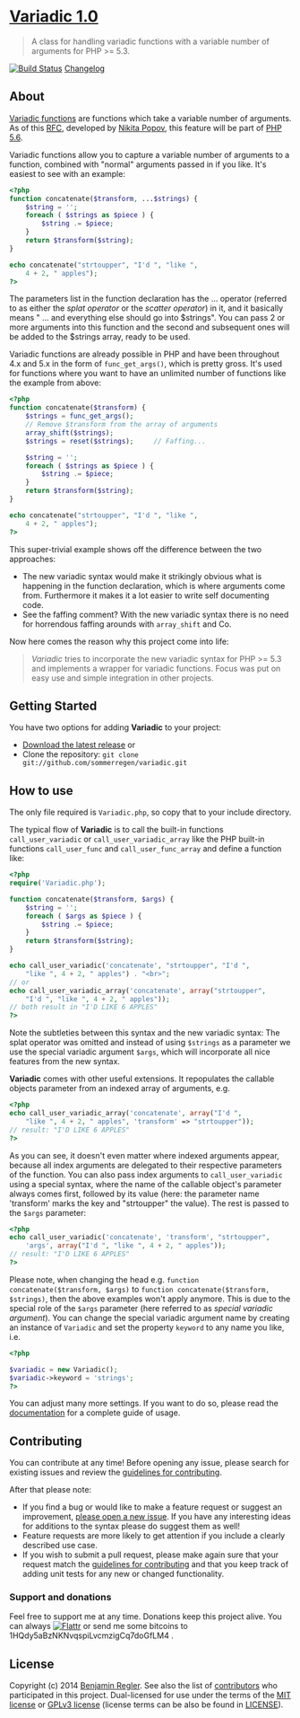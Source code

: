 [Variadic 1.0][project]
==========================================

> A class for handling variadic functions with a variable number of arguments for PHP >= 5.3.

[![Build Status](https://api.travis-ci.org/Sommerregen/variadic.png)](http://travis-ci.org/sommerregen/variadic) [Changelog](CHANGELOG.md)

## About

[Variadic functions][definition] are functions which take a variable number of arguments. As of this <abbr title="Request for Comments">[RFC][variadics]</abbr>, developed by [Nikita Popov][popov], this feature will be part of [PHP 5.6][php5.6].

Variadic functions allow you to capture a variable number of arguments to a function, combined with "normal" arguments passed in if you like. It's easiest to see with an example:

```php
<?php
function concatenate($transform, ...$strings) {
	$string = '';
	foreach ( $strings as $piece ) {
		$string .= $piece;
	}
	return $transform($string);
}

echo concatenate("strtoupper", "I'd ", "like ",
	4 + 2, " apples");
?>
```

The parameters list in the function declaration has the ... operator (referred to as either the _splat operator_ or the _scatter operator_) in it, and it basically means " ... and everything else should go into $strings". You can pass 2 or more arguments into this function and the second and subsequent ones will be added to the $strings array, ready to be used.

Variadic functions are already possible in PHP and have been throughout 4.x and 5.x in the form of `func_get_args()`, which is pretty gross. It's used for functions where you want to have an unlimited number of functions like the example from above:

```php
<?php
function concatenate($transform) {
	$strings = func_get_args();
	// Remove $transform from the array of arguments
	array_shift($strings);
	$strings = reset($strings);		// Faffing...

	$string = '';
	foreach ( $strings as $piece ) {
		$string .= $piece;
	}
	return $transform($string);
}

echo concatenate("strtoupper", "I'd ", "like ",
	4 + 2, " apples");
?>
```

This super-trivial example shows off the difference between the two approaches:

* The new variadic syntax would make it strikingly obvious what is happening in the function declaration, which is where arguments come from. Furthermore it makes it a lot easier to write self documenting code.
* See the faffing comment? With the new variadic syntax there is no need for horrendous faffing arounds with `array_shift` and Co.

Now here comes the reason why this project come into life:

> *Variadic* tries to incorporate the new variadic syntax for PHP >= 5.3 and implements a wrapper for variadic functions. Focus was put on easy use and simple integration in other projects.

## Getting Started

You have two options for adding **Variadic** to your project:

* [Download the latest release][download] or
* Clone the repository: `git clone git://github.com/sommerregen/variadic.git`

## How to use

The only file required is `Variadic.php`, so copy that to your include directory.

The typical flow of **Variadic** is to call the built-in functions `call_user_variadic` or `call_user_variadic_array` like the PHP built-in functions `call_user_func` and `call_user_func_array` and define a function like:

```php
<?php
require('Variadic.php');

function concatenate($transform, $args) {
	$string = '';
	foreach ( $args as $piece ) {
		$string .= $piece;
	}
	return $transform($string);
}

echo call_user_variadic('concatenate', "strtoupper", "I'd ",
	"like ", 4 + 2, " apples") . "<br>";
// or
echo call_user_variadic_array('concatenate', array("strtoupper",
	"I'd ", "like ", 4 + 2, " apples"));
// both result in "I'D LIKE 6 APPLES"
?>
```

Note the subtleties between this syntax and the new variadic syntax: The splat operator was omitted and instead of using `$strings` as a parameter we use the special variadic argument `$args`, which will incorporate all nice features from the new syntax.

**Variadic** comes with other useful extensions. It repopulates the callable objects parameter from an indexed array of arguments, e.g.

```php
<?php
echo call_user_variadic_array('concatenate', array("I'd ",
	"like ", 4 + 2, " apples", 'transform' => "strtoupper"));
// result: "I'D LIKE 6 APPLES"
?>
```

As you can see, it doesn't even matter where indexed arguments appear, because all index arguments are delegated to their respective parameters of the function. You can also pass index arguments to `call_user_variadic` using a special syntax, where the name of the callable object's parameter always comes first, followed by its value (here: the parameter name 'transform' marks the key and "strtoupper" the value). The rest is passed to the `$args` parameter:

```php
<?php
echo call_user_variadic('concatenate', 'transform', "strtoupper",
	'args', array("I'd ", "like ", 4 + 2, " apples"));
// result: "I'D LIKE 6 APPLES"
?>
```

Please note, when changing the head e.g. `function concatenate($transform, $args)` to `function concatenate($transform, $strings)`, then the above examples won't apply anymore. This is due to the special role of the `$args` parameter (here referred to as _special variadic argument_). You can change the special variadic argument name by creating an instance of `Variadic` and set the property `keyword` to any name you like, i.e.

```php
<?php

$variadic = new Variadic();
$variadic->keyword = 'strings';
?>
```

You can adjust many more settings. If you want to do so, please read the [documentation](docs/documentation.md) for a complete guide of usage.

## Contributing

You can contribute at any time! Before opening any issue, please search for existing issues and review the [guidelines for contributing](CONTRIBUTING.md).

After that please note:

* If you find a bug or would like to make a feature request or suggest an improvement, [please open a new issue][issues]. If you have any interesting ideas for additions to the syntax please do suggest them as well!
* Feature requests are more likely to get attention if you include a clearly described use case.
* If you wish to submit a pull request, please make again sure that your request match the [guidelines for contributing](CONTRIBUTING.md) and that you keep track of adding unit tests for any new or changed functionality.

### Support and donations

Feel free to support me at any time. Donations keep this project alive. You can always [![Flattr](https://api.flattr.com/button/flattr-badge-large.png)][flattr] or send me some bitcoins to 1HQdy5aBzNKNvqspiLvcmzigCq7doGfLM4 .

## License

Copyright (c) 2014 [Benjamin Regler][github]. See also the list of [contributors] who participated in this project. Dual-licensed for use under the terms of the [MIT license][mit-license] or [GPLv3 license][gpl-license] (license terms can be also be found in [LICENSE](LICENSE)).

[project]: https://github.com/sommerregen/variadic/

[definition]: https://en.wikipedia.org/wiki/Variadic_function
[def-glossar]: http://cplus.about.com/od/glossar1/g/variadicdefn.htm

[variadics]: https://wiki.php.net/rfc/variadics
[popov]: https://twitter.com/nikita_ppv
[php5.6]: http://php.net/manual/de/migration56.new-features.php#migration56.new-features.variadics "PHP 5.6 Feature list"

[download]: https://github.com/sommerregen/variadic/zipball/master "Download Variadic"
[issue-guidelines]: https://github.com/necolas/issue-guidelines "Issue Guidelines by Nicolas Gallagher"
[issues]: https://github.com/sommerregen/variadic/issues "GitHub Issues for Variadic"
[pull-requests]: https://github.com/sommerregen/variadic/pulls "GitHub pull requests for Variadic"

[github]: https://github.com/sommerregen/ "GitHub account from Benjamin Regler"
[contributors]: https://github.com/sommerregen/variadic/blob/master/contributors "List of contributors to the project"

[mit-license]: http://www.opensource.org/licenses/mit-license.php "MIT license"
[gpl-license]: http://opensource.org/licenses/GPL-3.0 "GPL-3.0 license"

[me]: mailto:sommergen@benjamin-regler.de
[flattr]: https://flattr.com/submit/auto?user_id=Sommerregen&url=https://github.com/sommerregen/variadic "Flatter my GitHub project"
